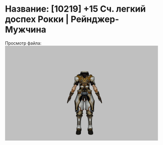 # Название: [10219] +15 Сч. легкий доспех Рокки | Рейнджер-Мужчина

Просмотр файла:
![p020032.png](p020032.png)